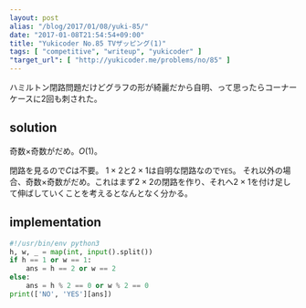 ```yaml
---
layout: post
alias: "/blog/2017/01/08/yuki-85/"
date: "2017-01-08T21:54:54+09:00"
title: "Yukicoder No.85 TVザッピング(1)"
tags: [ "competitive", "writeup", "yukicoder" ]
"target_url": [ "http://yukicoder.me/problems/no/85" ]
---
```


ハミルトン閉路問題だけどグラフの形が綺麗だから自明、って思ったらコーナーケースに$2$回も刺された。

## solution

奇数$\times$奇数がだめ。$O(1)$。

閉路を見るので$C$は不要。
$1 \times 2$と$2 \times 1$は自明な閉路なので`YES`。
それ以外の場合、奇数$\times$奇数がだめ。これはまず$2 \times 2$の閉路を作り、それへ$2 \times 1$を付け足して伸ばしていくことを考えるとなんとなく分かる。

## implementation

``` python
#!/usr/bin/env python3
h, w, _ = map(int, input().split())
if h == 1 or w == 1:
    ans = h == 2 or w == 2
else:
    ans = h % 2 == 0 or w % 2 == 0
print(['NO', 'YES'][ans])
```
